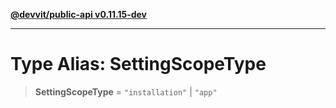 [**@devvit/public-api v0.11.15-dev**](../README.md)

---

# Type Alias: SettingScopeType

> **SettingScopeType** = `"installation"` \| `"app"`
